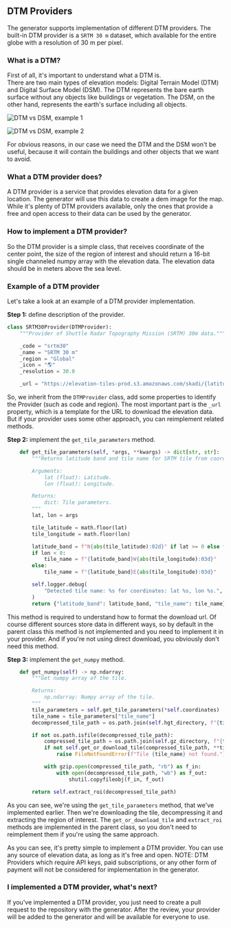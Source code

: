 ## DTM Providers

The generator supports implementation of different DTM providers. The built-in DTM provider is a `SRTM 30 m` dataset, which available for the entire globe with a resolution of 30 m per pixel.

### What is a DTM?

First of all, it's important to understand what a DTM is.  
There are two main types of elevation models: Digital Terrain Model (DTM) and Digital Surface Model (DSM). The DTM represents the bare earth surface without any objects like buildings or vegetation. The DSM, on the other hand, represents the earth's surface including all objects.

![DTM vs DSM, example 1](https://github.com/user-attachments/assets/0bf691f3-6737-4663-86ca-c17a525ecda4)

![DTM vs DSM, example 2](https://github.com/user-attachments/assets/3ae1082c-1117-4073-ac98-a2bc1e22c1ba)

For obvious reasons, in our case we need the DTM and the DSM won't be useful, because it will contain the buildings and other objects that we want to avoid.

### What a DTM provider does?

A DTM provider is a service that provides elevation data for a given location. The generator will use this data to create a dem image for the map. While it's plenty of DTM providers available, only the ones that provide a free and open access to their data can be used by the generator.

### How to implement a DTM provider?

So the DTM provider is a simple class, that receives coordinate of the center point, the size of the region of interest and should return a 16-bit single channeled numpy array with the elevation data. The elevation data should be in meters above the sea level.

### Example of a DTM provider

Let's take a look at an example of a DTM provider implementation.  

**Step 1:** define description of the provider.  

```python
class SRTM30Provider(DTMProvider):
    """Provider of Shuttle Radar Topography Mission (SRTM) 30m data."""

    _code = "srtm30"
    _name = "SRTM 30 m"
    _region = "Global"
    _icon = "🌎"
    _resolution = 30.0

    _url = "https://elevation-tiles-prod.s3.amazonaws.com/skadi/{latitude_band}/{tile_name}.hgt.gz"
```

So, we inherit from the `DTMProvider` class, add some properties to identify the Provider (such as code and region). The most important part is the `_url` property, which is a template for the URL to download the elevation data. But if your provider uses some other approach, you can reimplement related methods.

**Step 2:** implement the `get_tile_parameters` method.  

```python
    def get_tile_parameters(self, *args, **kwargs) -> dict[str, str]:
        """Returns latitude band and tile name for SRTM tile from coordinates.

        Arguments:
            lat (float): Latitude.
            lon (float): Longitude.

        Returns:
            dict: Tile parameters.
        """
        lat, lon = args

        tile_latitude = math.floor(lat)
        tile_longitude = math.floor(lon)

        latitude_band = f"N{abs(tile_latitude):02d}" if lat >= 0 else f"S{abs(tile_latitude):02d}"
        if lon < 0:
            tile_name = f"{latitude_band}W{abs(tile_longitude):03d}"
        else:
            tile_name = f"{latitude_band}E{abs(tile_longitude):03d}"

        self.logger.debug(
            "Detected tile name: %s for coordinates: lat %s, lon %s.", tile_name, lat, lon
        )
        return {"latitude_band": latitude_band, "tile_name": tile_name}
```

This method is required to understand how to format the download url. Of course different sources store data in different ways, so by default in the parent class this method is not implemented and you need to implement it in your provider. And if you're not using direct download, you obviously don't need this method.

**Step 3:** implement the `get_numpy` method.  

```python
    def get_numpy(self) -> np.ndarray:
        """Get numpy array of the tile.

        Returns:
            np.ndarray: Numpy array of the tile.
        """
        tile_parameters = self.get_tile_parameters(*self.coordinates)
        tile_name = tile_parameters["tile_name"]
        decompressed_tile_path = os.path.join(self.hgt_directory, f"{tile_name}.hgt")

        if not os.path.isfile(decompressed_tile_path):
            compressed_tile_path = os.path.join(self.gz_directory, f"{tile_name}.hgt.gz")
            if not self.get_or_download_tile(compressed_tile_path, **tile_parameters):
                raise FileNotFoundError(f"Tile {tile_name} not found.")

            with gzip.open(compressed_tile_path, "rb") as f_in:
                with open(decompressed_tile_path, "wb") as f_out:
                    shutil.copyfileobj(f_in, f_out)

        return self.extract_roi(decompressed_tile_path)
```

As you can see, we're using the `get_tile_parameters` method, that we've implemented earlier. Then we're downloading the tile, decompressing it and extracting the region of interest. The `get_or_download_tile` and
`extract_roi` methods are implemented in the parent class, so you don't need to reimplement them if you're using the same approach.  

As you can see, it's pretty simple to implement a DTM provider. You can use any source of elevation data, as long as it's free and open.
NOTE: DTM Providers which require API keys, paid subscriptions, or any other form of payment will not be considered for implementation in the generator.

### I implemented a DTM provider, what's next?

If you've implemented a DTM provider, you just need to create a pull request to the repository with the generator. After the review, your provider will be added to the generator and will be available for everyone to use.